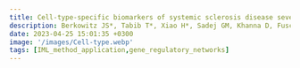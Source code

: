 ```yaml
---
title: Cell‐type‐specific biomarkers of systemic sclerosis disease severity capture cell‐intrinsic and cell‐extrinsic circuits
description: Berkowitz JS*, Tabib T*, Xiao H*, Sadej GM, Khanna D, Fuschiotti P, Lafyatis RA, Das J*
date: 2023-04-25 15:01:35 +0300
image: '/images/Cell‐type.webp'
tags: [IML_method_application,gene_regulatory_networks]
---
```

